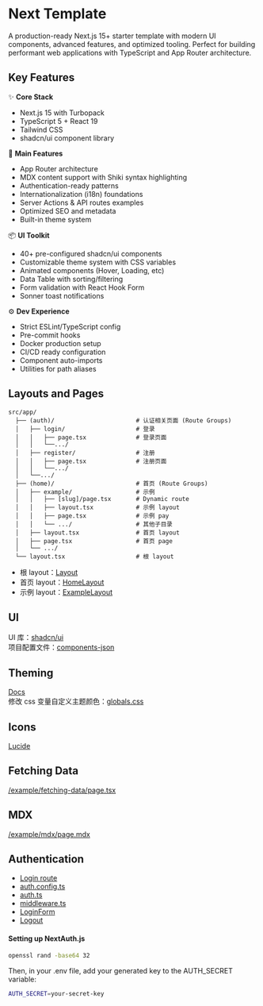 # Next Template

A production-ready Next.js 15+ starter template with modern UI components, advanced features, and optimized tooling. Perfect for building performant web applications with TypeScript and App Router architecture.

## Key Features

✨ **Core Stack**

- Next.js 15 with Turbopack
- TypeScript 5 + React 19
- Tailwind CSS
- shadcn/ui component library

🚀 **Main Features**

- App Router architecture
- MDX content support with Shiki syntax highlighting
- Authentication-ready patterns
- Internationalization (i18n) foundations
- Server Actions & API routes examples
- Optimized SEO and metadata
- Built-in theme system

📦 **UI Toolkit**

- 40+ pre-configured shadcn/ui components
- Customizable theme system with CSS variables
- Animated components (Hover, Loading, etc)
- Data Table with sorting/filtering
- Form validation with React Hook Form
- Sonner toast notifications

⚙️ **Dev Experience**

- Strict ESLint/TypeScript config
- Pre-commit hooks
- Docker production setup
- CI/CD ready configuration
- Component auto-imports
- Utilities for path aliases

## Layouts and Pages

```
src/app/
  ├── (auth)/                       # 认证相关页面 (Route Groups)
  │   ├── login/                    # 登录
  │   │   ├── page.tsx              # 登录页面
  │   │   └──.../
  │   ├── register/                 # 注册
  │   │   ├── page.tsx              # 注册页面
  │   │   └──.../
  │   └──.../
  ├── (home)/        	            # 首页 (Route Groups)
  │   ├── example/                  # 示例
  │   │   ├── [slug]/page.tsx       # Dynamic route
  │   │   ├── layout.tsx            # 示例 layout
  │   │   ├── page.tsx              # 示例 pay
  │   │   └── .../                  # 其他子目录
  │   ├── layout.tsx                # 首页 layout
  │   ├── page.tsx                  # 首页 page
  │   └── .../
  └── layout.tsx                    # 根 layout
```

- 根 layout：[Layout](./src/app/layout.tsx)
- 首页 layout：[HomeLayout](<./src/app/(home)/layout.tsx>)
- 示例 layout：[ExampleLayout](<./src/app/(home)/example/layout.tsx>)

## UI

UI 库：[shadcn/ui](https://ui.shadcn.com/)  
项目配置文件：[components-json](./components.json)

## Theming

[Docs](https://ui.shadcn.com/docs/theming)  
修改 css 变量自定义主题颜色：[globals.css](./src/app/globals.css)

## Icons

[Lucide](https://lucide.dev/icons/)

## Fetching Data

[/example/fetching-data/page.tsx](<./src/app/(home)/example/fetching-data/page.tsx>)

## MDX

[/example/mdx/page.mdx](<./src/app/(home)/example/mdx/page.mdx>)

## Authentication

- [Login route](<./src/app/(auth)/login/page.tsx>)
- [auth.config.ts](./src/auth.config.ts)
- [auth.ts](./src/auth.ts)
- [middleware.ts](./src/middleware.ts)
- [LoginForm](<./src/app/(auth)/login/LoginForm.tsx>)
- [Logout](<./src/app/(home)/user-button.tsx>)

#### Setting up NextAuth.js

```bash
openssl rand -base64 32
```

Then, in your .env file, add your generated key to the AUTH_SECRET variable:

```bash
AUTH_SECRET=your-secret-key
```
